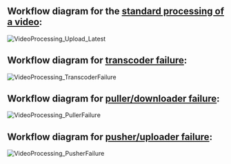 ## Workflow diagram for the [standard processing of a video](scope.md#client-requests-processing-of-video):
![VideoProcessing_Upload_Latest](https://github.com/S24-Capstone-Distributed/General-4020/assets/76976043/97951c8c-0161-4bb0-afc8-37488e65e15a)

## Workflow diagram for [transcoder failure](scope.md#transcoder-container-failure-and-recovery):
![VideoProcessing_TranscoderFailure](https://github.com/S24-Capstone-Distributed/General-4020/assets/76976043/5092b114-6328-4f9e-bffe-826f611980e9)

## Workflow diagram for [puller/downloader failure](scope.md#container-failure-puller):
![VideoProcessing_PullerFailure](https://github.com/S24-Capstone-Distributed/General-4020/assets/76976043/f3b75672-a99e-4009-bf82-4072983337be)

## Workflow diagram for [pusher/uploader failure](scope.md#container-failure-pusher):
![VideoProcessing_PusherFailure](https://github.com/S24-Capstone-Distributed/General-4020/assets/76976043/e6cdad01-d08f-4699-a8a1-553c39fc7300)
